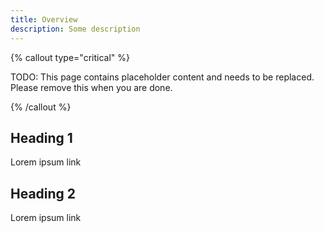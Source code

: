 ```yaml
---
title: Overview
description: Some description
---
```


{% callout type="critical" %}

TODO: This page contains placeholder content and needs to be replaced. Please remove this when you are done.

{% /callout %}

## Heading 1

Lorem ipsum link

## Heading 2

Lorem ipsum link
